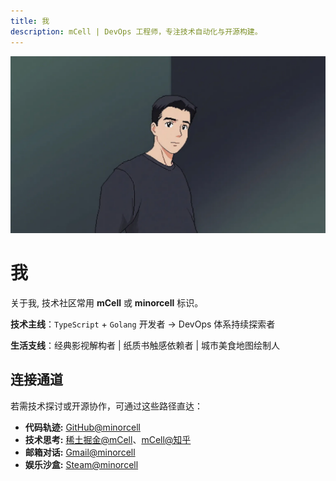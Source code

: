 ```yaml
---
title: 我
description: mCell | DevOps 工程师，专注技术自动化与开源构建。
---
```


![000.png](/images/2025/000.webp)

# 我

关于我, 技术社区常用 **mCell** 或 **minorcell** 标识。

**技术主线**：`TypeScript` + `Golang` 开发者 → DevOps 体系持续探索者

**生活支线**：经典影视解构者 | 纸质书触感依赖者 | 城市美食地图绘制人

## 连接通道

若需技术探讨或开源协作，可通过这些路径直达：

- **代码轨迹:** [GitHub@minorcell](https://github.com/minorcell)
- **技术思考:** [稀土掘金@mCell](https://juejin.cn/user/2280829967146779)、[mCell@知乎](https://www.zhihu.com/people/yue-guang-luo-zai-zuo-shou-shang-49-70)
- **邮箱对话:** [Gmail@minorcell](mailto:minorcell6789@gmail.com)
- **娱乐沙盒:** [Steam@minorcell](https://steamcommunity.com/profiles/76561199379749961/)
